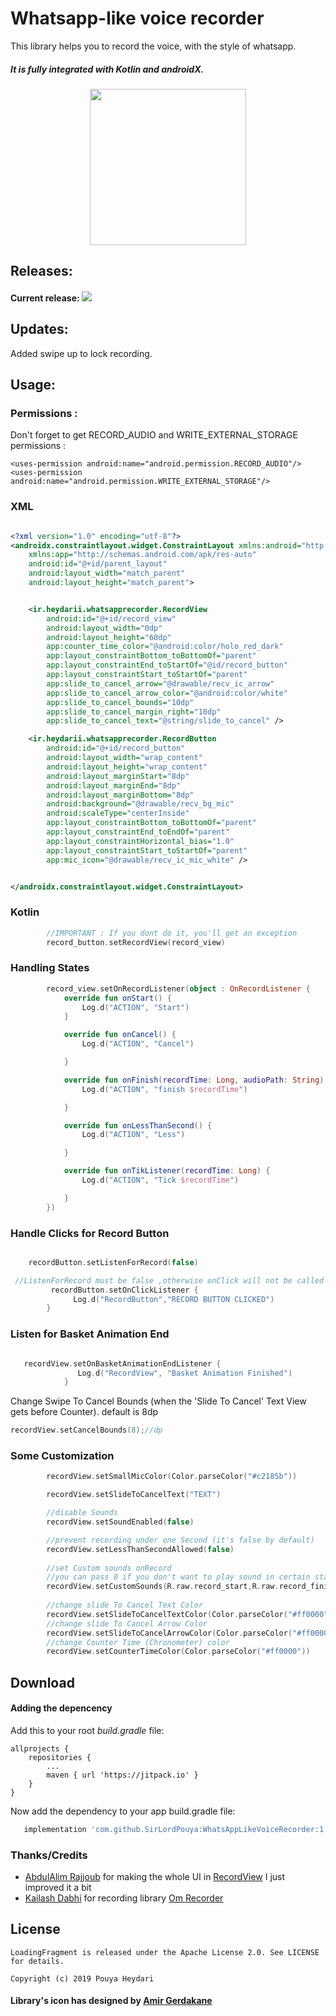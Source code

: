 # Whatsapp-like voice recorder

This library helps you to record the voice, with the style of whatsapp.

##### It is fully integrated with Kotlin and androidX.

<p align="center">
<img src="https://raw.githubusercontent.com/SirLordPouya/WhatsAppLikeVoiceRecorder/master/voice_record.gif" width="250"> 
</p>

## Releases:

#### Current release: [![](https://jitpack.io/v/tengyeekong/WhatsAppLikeVoiceRecorder.svg)](https://jitpack.io/#tengyeekong/WhatsAppLikeVoiceRecorder)


## Updates:
Added swipe up to lock recording.


## Usage:

### Permissions :
   Don't forget to get RECORD_AUDIO and WRITE_EXTERNAL_STORAGE permissions :
   
   ```
   <uses-permission android:name="android.permission.RECORD_AUDIO"/>
   <uses-permission android:name="android.permission.WRITE_EXTERNAL_STORAGE"/>
   ```
### XML

```xml

<?xml version="1.0" encoding="utf-8"?>
<androidx.constraintlayout.widget.ConstraintLayout xmlns:android="http://schemas.android.com/apk/res/android"
    xmlns:app="http://schemas.android.com/apk/res-auto"
    android:id="@+id/parent_layout"
    android:layout_width="match_parent"
    android:layout_height="match_parent">


    <ir.heydarii.whatsapprecorder.RecordView
        android:id="@+id/record_view"
        android:layout_width="0dp"
        android:layout_height="60dp"
        app:counter_time_color="@android:color/holo_red_dark"
        app:layout_constraintBottom_toBottomOf="parent"
        app:layout_constraintEnd_toStartOf="@id/record_button"
        app:layout_constraintStart_toStartOf="parent"
        app:slide_to_cancel_arrow="@drawable/recv_ic_arrow"
        app:slide_to_cancel_arrow_color="@android:color/white"
        app:slide_to_cancel_bounds="10dp"
        app:slide_to_cancel_margin_right="10dp"
        app:slide_to_cancel_text="@string/slide_to_cancel" />

    <ir.heydarii.whatsapprecorder.RecordButton
        android:id="@+id/record_button"
        android:layout_width="wrap_content"
        android:layout_height="wrap_content"
        android:layout_marginStart="8dp"
        android:layout_marginEnd="8dp"
        android:layout_marginBottom="8dp"
        android:background="@drawable/recv_bg_mic"
        android:scaleType="centerInside"
        app:layout_constraintBottom_toBottomOf="parent"
        app:layout_constraintEnd_toEndOf="parent"
        app:layout_constraintHorizontal_bias="1.0"
        app:layout_constraintStart_toStartOf="parent"
        app:mic_icon="@drawable/recv_ic_mic_white" />


</androidx.constraintlayout.widget.ConstraintLayout>


```


### Kotlin

```kotlin
        //IMPORTANT : If you dont do it, you'll get an exception
        record_button.setRecordView(record_view)

```

### Handling States

```kotlin
        record_view.setOnRecordListener(object : OnRecordListener {
            override fun onStart() {
                Log.d("ACTION", "Start")
            }

            override fun onCancel() {
                Log.d("ACTION", "Cancel")

            }

            override fun onFinish(recordTime: Long, audioPath: String) {
                Log.d("ACTION", "finish $recordTime")

            }

            override fun onLessThanSecond() {
                Log.d("ACTION", "Less")

            }

            override fun onTikListener(recordTime: Long) {
                Log.d("ACTION", "Tick $recordTime")

            }
        })
```

### Handle Clicks for Record Button
```kotlin

    recordButton.setListenForRecord(false)

 //ListenForRecord must be false ,otherwise onClick will not be called
         recordButton.setOnClickListener {
              Log.d("RecordButton","RECORD BUTTON CLICKED")
        }
```

### Listen for Basket Animation End

```kotlin

   recordView.setOnBasketAnimationEndListener {
               Log.d("RecordView", "Basket Animation Finished")
            }

```


Change Swipe To Cancel Bounds (when the 'Slide To Cancel' Text View gets before Counter).
default is 8dp

```kotlin
recordView.setCancelBounds(8);//dp
```

### Some Customization

```kotlin
        recordView.setSmallMicColor(Color.parseColor("#c2185b"))

        recordView.setSlideToCancelText("TEXT")

        //disable Sounds
        recordView.setSoundEnabled(false)

        //prevent recording under one Second (it's false by default)
        recordView.setLessThanSecondAllowed(false)
    
        //set Custom sounds onRecord 
        //you can pass 0 if you don't want to play sound in certain state
        recordView.setCustomSounds(R.raw.record_start,R.raw.record_finished,0)
        
        //change slide To Cancel Text Color
        recordView.setSlideToCancelTextColor(Color.parseColor("#ff0000"))
        //change slide To Cancel Arrow Color
        recordView.setSlideToCancelArrowColor(Color.parseColor("#ff0000"))
        //change Counter Time (Chronometer) color
        recordView.setCounterTimeColor(Color.parseColor("#ff0000"))

```

## Download

#### Adding the depencency

Add this to your root *build.gradle* file:

```
allprojects {
    repositories {
        ...
        maven { url 'https://jitpack.io' }
    }
}
```

Now add the dependency to your app build.gradle file:

```groovy
   implementation 'com.github.SirLordPouya:WhatsAppLikeVoiceRecorder:1.1.5'
```

### Thanks/Credits
- [AbdulAlim Rajjoub](https://github.com/NetoDevel) for making the whole UI in [RecordView](https://github.com/3llomi/RecordView) I just improved it a bit
- [Kailash Dabhi](https://github.com/kailash09dabhi) for recording library [Om Recorder](https://github.com/kailash09dabhi/OmRecorder)

## License

```
LoadingFragment is released under the Apache License 2.0. See LICENSE for details.

Copyright (c) 2019 Pouya Heydari

```
#### <div>Library's icon has designed by <a href="https://dribbble.com/Amir-G" title="Amir Gerdakane">Amir Gerdakane</a>
